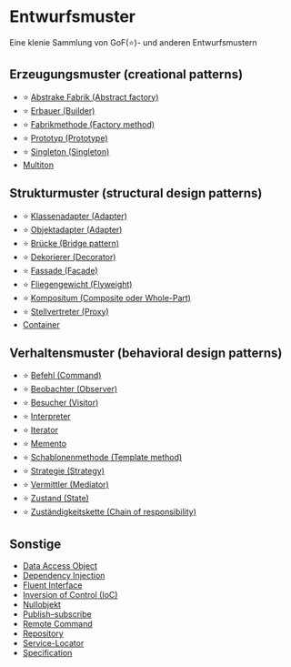 # Entwurfsmuster
Eine klenie Sammlung von GoF(⭐️)- und anderen Entwurfsmustern

## Erzeugungsmuster (creational patterns)
- ⭐️ [Abstrake Fabrik (Abstract factory)](patterns/src/main/java/io/github/andichrist/creational/abstractFactory)
- ⭐️ [Erbauer (Builder)](patterns/src/main/java/io/github/andichrist/creational/builder)
- ⭐️ [Fabrikmethode (Factory method)](patterns/src/main/java/io/github/andichrist/creational/factory)
- ⭐️ [Prototyp (Prototype)](patterns/src/main/java/io/github/andichrist/creational/prototype)
- ⭐️ [Singleton (Singleton)](patterns/src/main/java/io/github/andichrist/creational/singleton)
- [Multiton](patterns/src/main/java/io/github/andichrist/creational/multiton)

## Strukturmuster (structural design patterns)
- ⭐️ [Klassenadapter (Adapter)](patterns/src/main/java/io/github/andichrist/structural/adapter)
- ⭐️ [Objektadapter (Adapter)](patterns/src/main/java/io/github/andichrist/structural/adapter2)
- ⭐️ [Brücke (Bridge pattern)](patterns/src/main/java/io/github/andichrist/structural/bridge)
- ⭐️ [Dekorierer (Decorator)](patterns/src/main/java/io/github/andichrist/structural/decorator)
- ⭐️ [Fassade (Facade)](patterns/src/main/java/io/github/andichrist/structural/facade)
- ⭐️ [Fliegengewicht (Flyweight)](patterns/src/main/java/io/github/andichrist/structural/flyweight)
- ⭐️ [Kompositum (Composite oder Whole-Part)](patterns/src/main/java/io/github/andichrist/structural/composite)
- ⭐️ [Stellvertreter (Proxy)](patterns/src/main/java/io/github/andichrist/structural/proxy)
- [Container](patterns/src/main/java/io/github/andichrist/structural/container)

## Verhaltensmuster (behavioral design patterns)
- ⭐️ [Befehl (Command)](patterns/src/main/java/io/github/andichrist/behavioral/command)
- ⭐️ [Beobachter (Observer)](patterns/src/main/java/io/github/andichrist/behavioral/observer)
- ⭐️ [Besucher (Visitor)](patterns/src/main/java/io/github/andichrist/behavioral/visitor)
- ⭐️ [Interpreter](patterns/src/main/java/io/github/andichrist/behavioral/interpreter)
- ⭐️ [Iterator](patterns/src/main/java/io/github/andichrist/behavioral/iterator)
- ⭐️ [Memento](patterns/src/main/java/io/github/andichrist/behavioral/memento)
- ⭐️ [Schablonenmethode (Template method)](patterns/src/main/java/io/github/andichrist/behavioral/templateMethod)
- ⭐️ [Strategie (Strategy)](patterns/src/main/java/io/github/andichrist/behavioral/strategy)
- ⭐️ [Vermittler (Mediator)](patterns/src/main/java/io/github/andichrist/behavioral/mediator)
- ⭐️ [Zustand (State)](patterns/src/main/java/io/github/andichrist/behavioral/state)
- ⭐️ [Zuständigkeitskette (Chain of responsibility)](patterns/src/main/java/io/github/andichrist/behavioral/chainOfResponsibility)

## Sonstige
- [Data Access Object](patterns/src/main/java/io/github/andichrist/other/dataAccessObject)
- [Dependency Injection](patterns/src/main/java/io/github/andichrist/other/dependencyInjection)
- [Fluent Interface](patterns/src/main/java/io/github/andichrist/other/fluentInterface)
- [Inversion of Control (IoC)](patterns/src/main/java/io/github/andichrist/other/inversionOfControl)
- [Nullobjekt](patterns/src/main/java/io/github/andichrist/other/nullObject)
- [Publish–subscribe](patterns/src/main/java/io/github/andichrist/other/observerObservable)
- [Remote Command](patterns/src/main/java/io/github/andichrist/other/remotecommand)
- [Repository](patterns/src/main/java/io/github/andichrist/other/repository)
- [Service-Locator](patterns/src/main/java/io/github/andichrist/other/serviceLocator)
- [Specification](patterns/src/main/java/io/github/andichrist/other/specification)
